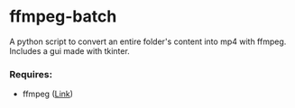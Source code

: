 # ffmpeg-batch
A python script to convert an entire folder's content into mp4 with ffmpeg.  
Includes a gui made with tkinter.
### Requires:
- ffmpeg ([Link](https://ffmpeg.org/))
